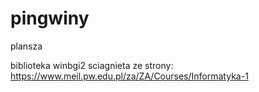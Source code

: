 # pingwiny
plansza


biblioteka winbgi2 sciagnieta ze strony: https://www.meil.pw.edu.pl/za/ZA/Courses/Informatyka-1
